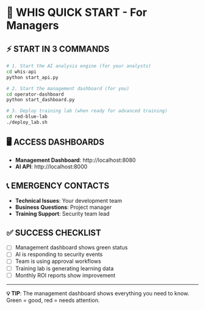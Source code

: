 # 🚀 **WHIS QUICK START** - For Managers

## **⚡ START IN 3 COMMANDS**

```bash
# 1. Start the AI analysis engine (for your analysts)
cd whis-api
python start_api.py

# 2. Start the management dashboard (for you)  
cd operator-dashboard
python start_dashboard.py

# 3. Deploy training lab (when ready for advanced training)
cd red-blue-lab
./deploy_lab.sh
```

## **🖥️ ACCESS DASHBOARDS**

- **Management Dashboard**: http://localhost:8080
- **AI API**: http://localhost:8000

## **📞 EMERGENCY CONTACTS**

- **Technical Issues**: Your development team
- **Business Questions**: Project manager
- **Training Support**: Security team lead

## **✅ SUCCESS CHECKLIST**

- [ ] Management dashboard shows green status
- [ ] AI is responding to security events  
- [ ] Team is using approval workflows
- [ ] Training lab is generating learning data
- [ ] Monthly ROI reports show improvement

---

**💡 TIP**: The management dashboard shows everything you need to know. Green = good, red = needs attention.